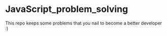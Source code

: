 # JavaScript_problem_solving
This repo keeps some problems that you nail to become a better developer :)
